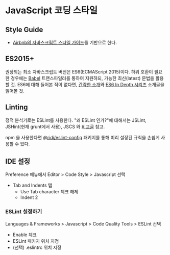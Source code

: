 # JavaScript 코딩 스타일

## Style Guide

- [Airbnb의 자바스크립트 스타일 가이드](https://github.com/airbnb/javascript/blob/master/README.md)를 기반으로 한다.


## ES2015+

권장되는 최소 자바스크립트 버전은 ES6(ECMAScript 2015)이다. 하위 호환이 필요한 경우에는 [Babel](https://babeljs.io/) 트랜스파일러를 통하여 지원하되, 가능한 최신(latest) 문법을 활용할 것. ES6에 대해 들어본 적이 없다면, [간략한 소개](https://babeljs.io/docs/learn-es2015/)와 [ES6 In Depth 시리즈](http://hacks.mozilla.or.kr/category/es6-in-depth/) 소개글을 읽어볼 것.


## Linting

정적 분석기로는 ESLint를 사용한다.
"왜 ESLint 인가?"에 대해서는 JSLint, JSHint(현재 grunt에서 사용), JSCS 와 [비교글](https://www.sitepoint.com/comparison-javascript-linting-tools/) 참고.

npm 을 사용한다면 [@ridi/eslint-config](https://www.npmjs.com/package/@ridi/eslint-config) 패키지를 통해 미리 설정된 규칙을 손쉽게 사용할 수 있다.


## IDE 설정

Preference 메뉴에서 Editor > Code Style > Javascript 선택

* Tab and Indents 탭
  - Use Tab character 체크 해제
  - Indent 2


### ESLint 설정하기

Languages & Frameworks > Javascript > Code Quality Tools > ESLint 선택

* Enable 체크
* ESLint 패키지 위치 지정
* (선택) .eslintrc 위치 지정
